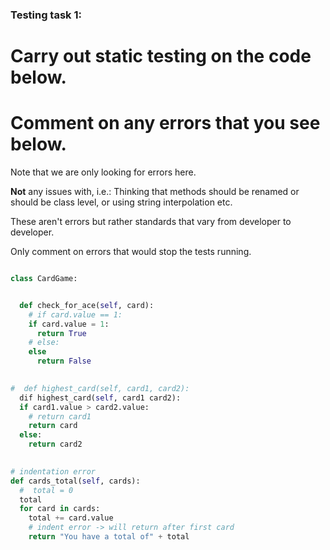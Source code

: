 ### Testing task 1:

# Carry out static testing on the code below.
# Comment on any errors that you see below.

Note that we are only looking for errors here.

**Not** any issues with, i.e.: 
Thinking that methods should be renamed or should be class level, or using string interpolation etc. 

These aren't errors but rather standards that vary from developer to developer. 

Only comment on errors that would stop the tests running.

```python

class CardGame:


  def check_for_ace(self, card):
    # if card.value == 1:
    if card.value = 1:
      return True
    # else:
    else
      return False
   

#  def highest_card(self, card1, card2):
  dif highest_card(self, card1 card2):
  if card1.value > card2.value:
    # return card1
    return card
  else:
    return card2
  

# indentation error
def cards_total(self, cards):
  #  total = 0
  total
  for card in cards:
    total += card.value
    # indent error -> will return after first card
    return "You have a total of" + total
  
```
